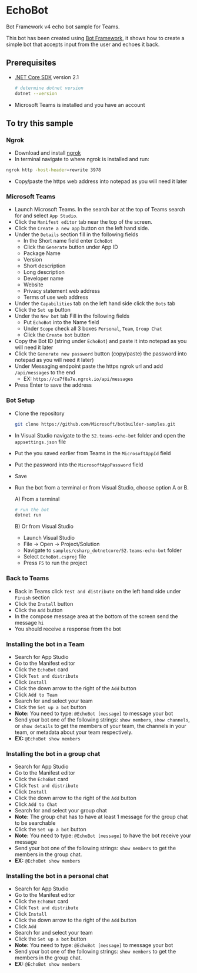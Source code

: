 # EchoBot

Bot Framework v4 echo bot sample for Teams.

This bot has been created using [Bot Framework](https://dev.botframework.com), it shows how to create a simple bot that accepts input from the user and echoes it back.

## Prerequisites

- [.NET Core SDK](https://dotnet.microsoft.com/download) version 2.1

  ```bash
  # determine dotnet version
  dotnet --version
  ```
- Microsoft Teams is installed and you have an account

## To try this sample

### Ngrok
- Download and install [ngrok](https://ngrok.com/download)
- In terminal navigate to where ngrok is installed and run: 

```bash
ngrok http -host-header=rewrite 3978
```
- Copy/paste the https web address into notepad as you will need it later

### Microsoft Teams
- Launch Microsoft Teams. In the search bar at the top of Teams search for and select ```App Studio```.
- Click the ```Manifest editor``` tab near the top of the screen.
- Click the ```Create a new app``` button on the left hand side.
- Under the ```Details``` section fill in the following fields 
  - In the Short name field enter ```EchoBot```
  - Click the ```Generate``` button under App ID 
  - Package Name
  - Version 
  - Short description
  - Long description
  - Developer name
  - Website 
  - Privacy statement web address
  - Terms of use web address
- Under the ```Capabilities``` tab on the left hand side click the ```Bots``` tab
- Click the ```Set up``` button
- Under the ```New bot``` tab Fill in the following fields
  - Put ```EchoBot``` into the Name field
  - Under ```Scope``` check all 3 boxes ```Personal```, ```Team```, ```Group Chat```
  - Click the ```Create bot``` button
- Copy the Bot ID (string under ```EchoBot```) and paste it into notepad as you will need it later
- Click the ```Generate new password``` button (copy/paste) the password into notepad as you will need it later)
- Under Messaging endpoint paste the https ngrok url and add ```/api/messages``` to the end
  - EX: ```https://ca7f8a7e.ngrok.io/api/messages```
- Press Enter to save the address

### Bot Setup
- Clone the repository

    ```bash
    git clone https://github.com/Microsoft/botbuilder-samples.git
    ```

- In Visual Studio navigate to the ```52.teams-echo-bot``` folder and open the ```appsettings.json``` file
- Put the  you saved earlier from Teams in the ```MicrosoftAppId``` field
- Put the password into the ```MicrosoftAppPassword``` field
- Save

- Run the bot from a terminal or from Visual Studio, choose option A or B.

  A) From a terminal

  ```bash
  # run the bot
  dotnet run
  ```

  B) Or from Visual Studio

  - Launch Visual Studio
  - File -> Open -> Project/Solution
  - Navigate to `samples/csharp_dotnetcore/52.teams-echo-bot` folder
  - Select `EchoBot.csproj` file
  - Press `F5` to run the project

### Back to Teams
- Back in Teams click ```Test and distribute``` on the left hand side under ```Finish``` section
- Click the ```Install``` button
- Click the ```Add``` button
- In the compose message area at the bottom of the screen send the message ```hi``` 
- You should receive a response from the bot

### Installing the bot in a Team
- Search for App Studio
- Go to the Manifest editor 
- Click the ```EchoBot``` card
- Click ```Test and distribute```
- Click ```Install```
- Click the down arrow to the right of the ```Add``` button 
- Click ```Add to Team```
- Search for and select your team
- Click the ```Set up a bot``` button
- **Note:** You need to type: ```@EchoBot [message]``` to message your bot
 - Send your bot one of the following strings: ```show members```, ```show channels```, or ```show details``` to get the members of your team, the channels in your team, or metadata about your team respectively. 
  - **EX:** ```@EchoBot show members```

### Installing the bot in a group chat
- Search for App Studio
- Go to the Manifest editor 
- Click the ```EchoBot``` card
- Click ```Test and distribute```
- Click ```Install```
- Click the down arrow to the right of the ```Add``` button 
- Click ```Add to Chat```
- Search for and select your group chat
- **Note:** The group chat has to have at least 1 message for the group chat to be searchable
- Click the ```Set up a bot``` button
- **Note:** You need to type: ```@EchoBot [message]``` to have the bot receive your message
 - Send your bot one of the following strings: ```show members``` to get the members in the group chat. 
  - **EX:** ```@EchoBot show members```

### Installing the bot in a personal chat
- Search for App Studio
- Go to the Manifest editor 
- Click the ```EchoBot``` card
- Click ```Test and distribute```
- Click ```Install```
- Click the down arrow to the right of the ```Add``` button 
- Click ```Add```
- Search for and select your team
- Click the ```Set up a bot``` button
- **Note:** You need to type: ```@EchoBot [message]``` to message your bot
 - Send your bot one of the following strings: ```show members``` to get the members in the group chat. 
  - **EX:** ```@EchoBot show members```
